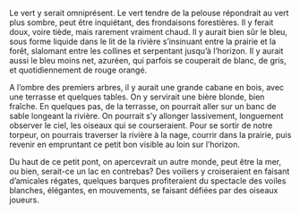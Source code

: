 ---
---
Le vert y serait omniprésent. Le vert tendre de la pelouse répondrait au vert plus sombre, peut être inquiétant, des frondaisons forestières. Il y ferait doux, voire tiède, mais rarement vraiment chaud. Il y aurait bien sûr le bleu, sous forme liquide dans le lit de la rivière s’insinuant entre la prairie et la forêt, slalomant entre les collines et serpentant jusqu’à l’horizon. Il y aurait aussi le bleu moins net, azuréen, qui parfois se couperait de blanc, de gris, et quotidiennement de rouge orangé.

A l’ombre des premiers arbres, il y aurait une grande cabane en bois, avec une terrasse et quelques tables. On y servirait une bière blonde, bien fraîche. En quelques pas, de la terrasse, on pourrait aller sur un banc de sable longeant la rivière. On pourrait s’y allonger lassivement, longuement observer le ciel, les oiseaux qui se courseraient. Pour se sortir de notre torpeur, on pourrais traverser la rivière à la nage, courrir dans la prairie, puis revenir en empruntant ce petit bon visible au loin sur l’horizon.

Du haut de ce petit pont, on apercevrait un autre monde, peut être la mer, ou bien, serait-ce un lac en contrebas? Des voiliers y croiseraient en faisant d’amicales régates, quelques barques profiteraient du spectacle des voiles blanches, élégantes, en mouvements, se faisant défiées par des oiseaux joueurs.